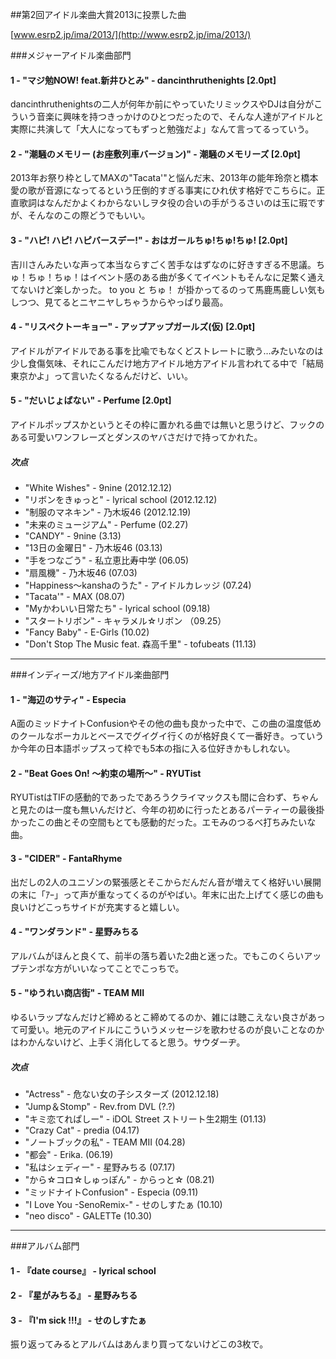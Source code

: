 ##第2回アイドル楽曲大賞2013に投票した曲


[www.esrp2.jp/ima/2013/](http://www.esrp2.jp/ima/2013/)

###メジャーアイドル楽曲部門

#### 1 - "マジ勉NOW! feat.新井ひとみ" - dancinthruthenights [2.0pt]

dancinthruthenightsの二人が何年か前にやっていたリミックスやDJは自分がこういう音楽に興味を持つきっかけのひとつだったので、そんな人達がアイドルと実際に共演して「大人になってもずっと勉強だよ」なんて言ってるっていう。

#### 2 - "潮騒のメモリー (お座敷列車バージョン)" - 潮騒のメモリーズ [2.0pt]

2013年お祭り枠としてMAXの"Tacata'"と悩んだ末、2013年の能年玲奈と橋本愛の歌が音源になってるという圧倒的すぎる事実にひれ伏す格好でこちらに。正直歌詞はなんだかよくわからないしヲタ役の合いの手がうるさいのは玉に瑕ですが、そんなのこの際どうでもいい。

#### 3 - "ハピ! ハピ! ハピバースデー!" - おはガールちゅ!ちゅ!ちゅ! [2.0pt]

吉川さんみたいな声って本当ならすごく苦手なはずなのに好きすぎる不思議。ちゅ！ちゅ！ちゅ！はイベント感のある曲が多くてイベントもそんなに足繁く通えてないけど楽しかった。
to you と ちゅ！ が掛かってるのって馬鹿馬鹿しい気もしつつ、見てるとニヤニヤしちゃうからやっぱり最高。

#### 4 - "リスペクトーキョー" - アップアップガールズ(仮) [2.0pt]

アイドルがアイドルである事を比喩でもなくどストレートに歌う…みたいなのは少し食傷気味、それにこんだけ地方アイドル地方アイドル言われてる中で「結局東京かよ」って言いたくなるんだけど、いい。


#### 5 - "だいじょばない" - Perfume [2.0pt]

アイドルポップスかというとその枠に置かれる曲では無いと思うけど、フックのある可愛いワンフレーズとダンスのヤバさだけで持ってかれた。



##### 次点
  
- "White Wishes" - 9nine (2012.12.12)
- "リボンをきゅっと" - lyrical school (2012.12.12)
- "制服のマネキン" - 乃木坂46 (2012.12.19)
- "未来のミュージアム" - Perfume (02.27)
- "CANDY" - 9nine (3.13)
- "13日の金曜日" - 乃木坂46 (03.13)
- "手をつなごう" - 私立恵比寿中学 (06.05)
- "扇風機" - 乃木坂46 (07.03)
- "Happiness～kanshaのうた" - アイドルカレッジ (07.24)
- "Tacata'" - MAX (08.07)
- "Myかわいい日常たち" - lyrical school (09.18)
- "スタートリボン" - キャラメル☆リボン （09.25）
- "Fancy Baby" - E-Girls (10.02)
- "Don't Stop The Music feat. 森高千里" - tofubeats (11.13)

---

###インディーズ/地方アイドル楽曲部門

#### 1 - "海辺のサティ" - Especia

A面のミッドナイトConfusionやその他の曲も良かった中で、この曲の温度低めのクールなボーカルとベースでグイグイ行くのが格好良くて一番好き。っていうか今年の日本語ポップスって枠でも5本の指に入る位好きかもしれない。

#### 2 - "Beat Goes On! ～約束の場所～" - RYUTist

RYUTistはTIFの感動的であったであろうクライマックスも間に合わず、ちゃんと見たのは一度も無いんだけど、今年の初めに行ったとあるパーティーの最後掛かったこの曲とその空間もとても感動的だった。エモみのつるべ打ちみたいな曲。

#### 3 - "CIDER" - FantaRhyme

出だしの2人のユニゾンの緊張感とそこからだんだん音が増えてく格好いい展開の末に「ｱｰ」って声が重なってくるのがやばい。年末に出た上げてく感じの曲も良いけどこっちサイドが充実すると嬉しい。

#### 4 - "ワンダランド" - 星野みちる

アルバムがほんと良くて、前半の落ち着いた2曲と迷った。でもこのくらいアップテンポな方がいいなってことでこっちで。

#### 5 - "ゆうれい商店街" - TEAM MII

ゆるいラップなんだけど締めるとこ締めてるのか、雑には聴こえない良さがあって可愛い。地元のアイドルにこういうメッセージを歌わせるのが良いことなのかはわかんないけど、上手く消化してると思う。サウダーヂ。


##### 次点
  
- "Actress" - 危ない女の子シスターズ (2012.12.18)
- "Jump＆Stomp" - Rev.from DVL (?.?) 
- "キミ恋てれぱしー" - iDOL Street ストリート生2期生 (01.13)
- "Crazy Cat" - predia (04.17)
- "ノートブックの私" - TEAM MII (04.28) 
- "都会" - Erika. (06.19)
- "私はシェディー" - 星野みちる (07.17)
- "から☆コロ☆しゅっぽん" - からっと☆ (08.21)
- "ミッドナイトConfusion" - Especia (09.11)
- "I Love You -SenoRemix-" - せのしすたぁ (10.10)
- "neo disco" - GALETTe (10.30)

---

###アルバム部門

#### 1 - 『date course』 - lyrical school
#### 2 - 『星がみちる』 - 星野みちる
#### 3 - 『I'm sick !!!』 - せのしすたぁ

振り返ってみるとアルバムはあんまり買ってないけどこの3枚で。
